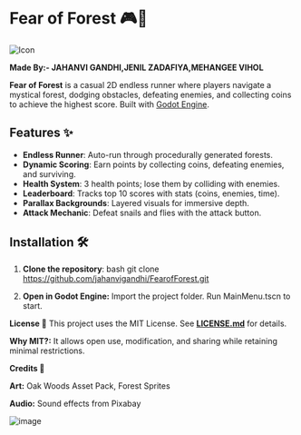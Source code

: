 # Fear of Forest 🎮🌲

![Icon](https://github.com/user-attachments/assets/a09c4047-3fe0-488b-9c3f-8666a62e2838)

**Made By:- JAHANVI GANDHI,JENIL ZADAFIYA,MEHANGEE VIHOL**

**Fear of Forest** is a casual 2D endless runner where players navigate a mystical forest, dodging obstacles, defeating enemies, and collecting coins to achieve the highest score. Built with [Godot Engine](https://godotengine.org/).

## Features ✨
- **Endless Runner**: Auto-run through procedurally generated forests.
- **Dynamic Scoring**: Earn points by collecting coins, defeating enemies, and surviving.
- **Health System**: 3 health points; lose them by colliding with enemies.
- **Leaderboard**: Tracks top 10 scores with stats (coins, enemies, time).
- **Parallax Backgrounds**: Layered visuals for immersive depth.
- **Attack Mechanic**: Defeat snails and flies with the attack button.

## Installation 🛠️
1. **Clone the repository**:
   bash
   git clone https://github.com/jahanvigandhi/FearofForest.git
   
2. **Open in Godot Engine:**
   Import the project folder.
   Run MainMenu.tscn to start.

**License 📄**
This project uses the MIT License. See **[LICENSE.md](https://github.com/jahanvigandhi/FearofForest/blob/main/LICENSE)** for details.

**Why MIT?:** It allows open use, modification, and sharing while retaining minimal restrictions.

**Credits 🌟**

**Art:** Oak Woods Asset Pack, Forest Sprites

**Audio:** Sound effects from Pixabay

![image](https://github.com/user-attachments/assets/87d365ae-bb95-4fdb-b523-263d1245a64c)


